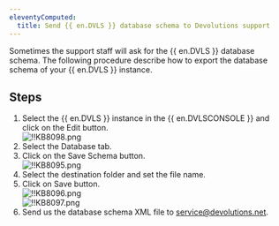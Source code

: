 ```yaml
---
eleventyComputed:
  title: Send {{ en.DVLS }} database schema to Devolutions support
---
```

Sometimes the support staff will ask for the {{ en.DVLS }} database schema. The following procedure describe how to export the database schema of your {{ en.DVLS }} instance.

## Steps

1. Select the {{ en.DVLS }} instance in the {{ en.DVLSCONSOLE }} and click on the Edit button.  
   ![!!KB8098.png](https://webdevolutions.azureedge.net/docs/en/kb/KB8098.png)
1. Select the Database tab.
1. Click on the Save Schema button.  
   ![!!KB8095.png](https://webdevolutions.azureedge.net/docs/en/kb/KB8095.png)
1. Select the destination folder and set the file name.
1. Click on Save button.  
   ![!!KB8096.png](https://webdevolutions.azureedge.net/docs/en/kb/KB8096.png)  
   ![!!KB8097.png](https://webdevolutions.azureedge.net/docs/en/kb/KB8097.png)
1. Send us the database schema XML file to [service@devolutions.net](mailto:service@devolutions.net).
